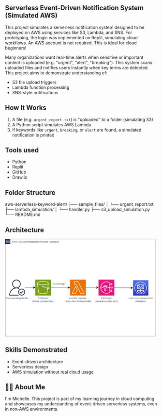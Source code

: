## Serverless Event-Driven Notification System (Simulated AWS)
This project simulates a serverless notification system designed to be deployed on AWS using services like S3, Lambda, and SNS. For prototyping, the logic was implemented on Replit, simulating cloud workflows.
An AWS account is not required. This is ideal for cloud beginners!

Many organizations want real-time alerts when sensitive or important content is uploaded (e.g. "urgent", "alert", "breaking"). This system scans uploaded files and notifies users instantly when key terms are detected.
This project aims to demonstrate understanding of:
- S3 file upload triggers
- Lambda function processing
- SNS-style notifications


## How It Works
1. A file (e.g. `urgent_report.txt`) is "uploaded" to a folder (simulating S3)
2. A Python script simulates AWS Lambda
3. If keywords like `urgent`, `breaking`, or `alert` are found, a simulated notification is printed


## Tools used
- Python
- Replit
- GitHub
- Draw.io

## Folder Structure
aws-serverless-keyword-alert/
├── sample_files/
│   └── urgent_report.txt
├── lambda_simulation/
│   └── handler.py
├── s3_upload_simulation.py
└── README.md

## Architecture
![Architecture](Serverlessnotification.drawio.png)


## Skills Demonstrated
- Event-driven architecture
- Serverless design
- AWS simulation without real cloud usage

## 👩‍💻 About Me
I'm Michelle. This project is part of my learning journey in cloud computing and showcases my understanding of event-driven serverless systems, even in non-AWS environments.


